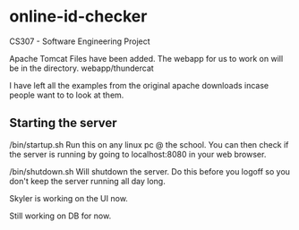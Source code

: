 online-id-checker
=================

CS307 - Software Engineering Project

Apache Tomcat Files have been added.
The webapp for us to work on will be in the directory.
    webapp/thundercat

I have left all the examples from the original apache downloads incase people want to to look at them.


Starting the server
----------------------
/bin/startup.sh
Run this on any linux pc @ the school. You can then check if the server is running by going to localhost:8080 in your web browser.

/bin/shutdown.sh
Will shutdown the server. Do this before you logoff so you don't keep the server running all day long. 

Skyler is working on the UI now. 

Still working on DB for now. 
